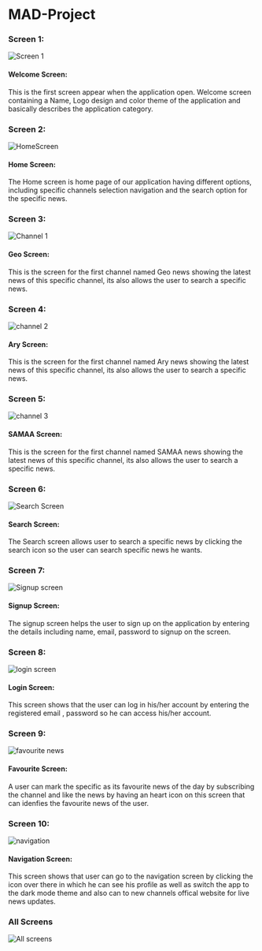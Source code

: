 # MAD-Project
### Screen 1:
![Screen 1](https://github.com/maaz-lab/MAD-Project/assets/152865626/9e609a2a-ba79-49fd-ac71-19e202d21bde)
#### Welcome Screen:
This is the first screen appear when the application open. Welcome screen containing a Name, Logo design and color theme of the application and basically describes the application category.
### Screen 2:
![HomeScreen](https://github.com/maaz-lab/MAD-Project/assets/152865626/5f8eeb7e-4809-41f1-b676-8c6cdb48cd73)
#### Home Screen:
The Home screen is home page of our application having different options, including specific channels selection navigation and the search option for the specific news.
### Screen 3:
![Channel 1](https://github.com/maaz-lab/MAD-Project/assets/152865626/5b107df2-3bf8-481c-85ec-522267feebb9)
#### Geo Screen:
This is the screen for the first channel named Geo news  showing the latest news of this specific channel, its also allows the user to search a specific news.
### Screen 4:
![channel 2](https://github.com/maaz-lab/MAD-Project/assets/152865626/ce63772a-7ec5-42af-bee2-d27609e98f25)
#### Ary Screen:
This is the screen for the first channel named Ary news  showing the latest news of this specific channel, its also allows the user to search a specific news.
### Screen 5:
![channel 3](https://github.com/maaz-lab/MAD-Project/assets/152865626/a5a22241-dd88-48a9-92a5-264f38c71530)
#### SAMAA Screen:
This is the screen for the first channel named SAMAA  news  showing the latest news of this specific channel, its also allows the user to search a specific news.
### Screen 6:
![Search Screen](https://github.com/maaz-lab/MAD-Project/assets/152865626/65f85637-a5d1-4128-b741-b5827b45d923)
#### Search Screen:
The Search screen allows user to search a specific news by clicking the search icon so the user can search specific news he wants.
### Screen 7:
![Signup screen](https://github.com/maaz-lab/MAD-Project/assets/152865626/02b40c17-e7f0-40cd-bf34-96ce8251fe9f)
#### Signup Screen:
The signup screen helps the user to sign up on the application by entering the details including name, email, password to signup on the screen.
### Screen 8:
![login screen](https://github.com/maaz-lab/MAD-Project/assets/152865626/9677e257-611f-47eb-9b75-627c33614d04)
#### Login Screen:
This screen shows that the user can log in his/her account by entering the registered email , password so he can access his/her account.
### Screen 9:
![favourite news](https://github.com/maaz-lab/MAD-Project/assets/152865626/c511d57c-47ee-466b-9a03-8aa70e344449)
#### Favourite Screen:
A user can mark the specific as its favourite news of the day by subscribing the channel and like the news by having an heart icon on this screen that can idenfies the favourite news of the user.
### Screen 10:
![navigation](https://github.com/maaz-lab/MAD-Project/assets/152865626/4ceee097-0cb5-4a2d-a5ec-437ec82ff2cb)
#### Navigation Screen:
This screen shows that user can go to the navigation screen by clicking the icon over there in which he can see his profile as well as switch the app to the dark mode theme and also can to new channels offical website for live news updates.

### All Screens
![All screens](https://github.com/maaz-lab/MAD-Project/assets/152865626/3dcc0b0e-ce42-4b2b-a465-538ce060631e)
